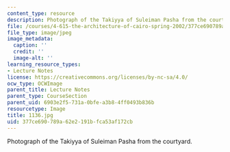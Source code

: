 ```yaml
---
content_type: resource
description: Photograph of the Takiyya of Suleiman Pasha from the courtyard.
file: /courses/4-615-the-architecture-of-cairo-spring-2002/377ce690789a62e2191bfca53af172cb_1136.jpg
file_type: image/jpeg
image_metadata:
  caption: ''
  credit: ''
  image-alt: ''
learning_resource_types:
- Lecture Notes
license: https://creativecommons.org/licenses/by-nc-sa/4.0/
ocw_type: OCWImage
parent_title: Lecture Notes
parent_type: CourseSection
parent_uid: 6903e2f5-731a-0bfe-a3b8-4ff0493b836b
resourcetype: Image
title: 1136.jpg
uid: 377ce690-789a-62e2-191b-fca53af172cb
---
```

Photograph of the Takiyya of Suleiman Pasha from the courtyard.